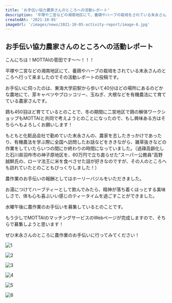 ```yaml
---
title: 'お手伝い協力農家さんのところへの活動レポート'
description: '平塚や二宮などの湘南地区にて、養鶏やハーブの栽培をされている末永さんのところへ行って来ました！'
createdAt: '2021-10-05'
imageUrl: '/images/news/2021-10-05-activity-report/image-6.jpg'
---
```


## お手伝い協力農家さんのところへの活動レポート

こんにちは！MOTTAIの菅田です〜〜！！！

平塚や二宮などの湘南地区にて、養鶏やハーブの栽培をされている末永さんのところへ行って来ましたのでその活動レポートの投稿です。

お手伝いに伺ったのは、東海大学前駅から歩いて40分ほどの場所にあるのどかな農地にて、芽キャベツやブロッコリー、玉ねぎ、大根などを有機農法にて育てている農家さんです。

鶏も450羽ほど育てているとのことで、冬の期間に二宮地区で鶏の解体ワークショップもMOTTAIと共同で考えようとのことになったので、もし興味ある方はそちらへもよろしくお願いします！

もともと化粧品会社で勤めていた末永さんの、農家を志したきっかけであったり、有機農法を学ぶ際に全国へ訪問したお話などをききながら、雑草抜きなどの作業をしていたらいつの間にか終わりの時間になっていました。（過疎高齢化した石川県羽咋市の神子原地区を、60万円で立ち直らせた“スーパー公務員“高野誠鮮氏の、ローマ法王に米を食べさせた話が好きなのですが、その人のところへも訪れていたとのこともびっくりしました！）

農作業のお手伝いの報酬としてはホーリーバジルをいただきました。

お湯につけてハーブティーとして飲んでみたら、精神が落ち着くほっとする美味しさで、体も心も喜ぶいい感じのティータイムを過ごすことができました。

水曜午後に農作業のお手伝いを募集しているとのことです。

もう少しでMOTTAIのマッチングサービスのWebページが完成しますので、そちらで募集しようと思います！

ぜひ末永さんのところに農作業のお手伝いに行ってみてください！

![1](/images/news/2021-10-05-activity-report/image-1.jpg)

![2](/images/news/2021-10-05-activity-report/image-2.jpg)

![3](/images/news/2021-10-05-activity-report/image-3.jpg)

![4](/images/news/2021-10-05-activity-report/image-4.jpg)

![5](/images/news/2021-10-05-activity-report/image-5.jpg)

![6](/images/news/2021-10-05-activity-report/image-6.jpg)
